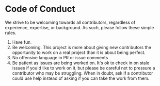 # Code of Conduct

We strive to be welcoming towards all contributors, regardless of experience, expertise, or background.  As such, please follow these simple rules.

1. Have fun.
2. Be welcoming. This project is more about giving new contributors the opportunity to work on a real project than it is about being perfect.
3. No offensive language in PR or issue comments
4. Be patient as issues are being worked on.  It's ok to check in on stale issues if you'd like to work on it, but please be careful not to pressure a contributor who may be struggling.  When in doubt, ask if a contributor could use help instead of asking if you can take the work from them.